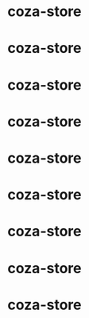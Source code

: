 # coza-store
# coza-store
# coza-store
# coza-store
# coza-store
# coza-store
# coza-store
# coza-store
# coza-store
